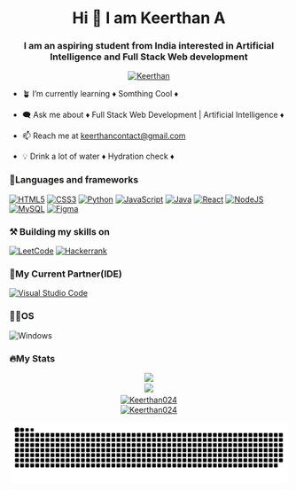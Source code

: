 <html>
  <body>
    <h1 align="center">Hi 👋 I am Keerthan A</h1>
    <h3 align="center">I am an aspiring student from India interested in Artificial Intelligence and Full Stack Web development</h3>
    <p align="center"> <a href="https://www.linkedin.com/in/keerthan0024/" target="_blank"><img src="https://img.shields.io/badge/LinkedIn-0077B5?style=for-the-badge&logo=linkedin&logoColor=white" alt="Keerthan" /></a> </p>

- 🪴 I’m currently learning ♦️ Somthing Cool ♦️

- 🗨️ Ask me about ♦️ Full Stack Web Development | Artificial Intelligence ♦️

- 📫 Reach me at keerthancontact@gmail.com

- 💡 Drink a lot of water ♦️ Hydration check ♦️
<h3 align-"left">📜Languages and frameworks</h3>

[![HTML5](https://img.shields.io/badge/html5-black?style=for-the-badge&logo=html5)](https://github.com/Keerthan024)
[![CSS3](https://img.shields.io/badge/css3-black?style=for-the-badge&logo=css3)](https://github.com/Keerthan024)
[![Python](https://img.shields.io/badge/python-black?style=for-the-badge&logo=python)](https://github.com/Keerthan024)
[![JavaScript](https://img.shields.io/badge/javascript-black?style=for-the-badge&logo=javascript)](https://github.com/Keerthan024)
[![Java](https://img.shields.io/badge/Java-black?style=for-the-badge&logo=openjdk)](https://github.com/Keerthan024)
[![React](https://img.shields.io/badge/React-black?style=for-the-badge&logo=react)](https://github.com/Keerthan024)
[![NodeJS](https://img.shields.io/badge/node.js-black?style=for-the-badge&logo=node.js&logoColor=white)](https://github.com/Keerthan024)
[![MySQL](https://img.shields.io/badge/mysql-black.svg?style=for-the-badge&logo=mysql&logoColor=white)](https://github.com/Keerthan024)
[![Figma](https://img.shields.io/badge/figma-black.svg?style=for-the-badge&logo=figma&logoColor=white)](https://github.com/Keerthan024)
<h3 align-"left">⚒️ Building my skills on</h3>

[![LeetCode](https://img.shields.io/badge/LeetCode-black?style=for-the-badge&logo=LeetCode&logoColor=#d16c06)](https://leetcode.com/PmfY2qFRT6/)
[![Hackerrank](https://img.shields.io/badge/-Hackerrank-black?style=for-the-badge&logo=HackerRank&logoColor=white)](https://www.hackerrank.com/profile/keerthann004)


<h3 align-"left">🤝My Current Partner(IDE)</h3>

[![Visual Studio Code](https://img.shields.io/badge/Visual%20Studio%20Code-black.svg?style=for-the-badge&logo=visual-studio-code&logoColor=white)](https://github.com/Keerthan024)

<h3 align-"left">🧑‍💻OS</h3>

![Windows](https://img.shields.io/badge/Windows-black?style=for-the-badge&logo=Windows)

<h3 align-"left">🔥My Stats</h3>
<p align="center">
  <a href="https://github.com/Keerthan024">
    <img src="http://github-profile-summary-cards.vercel.app/api/cards/profile-details?username=Keerthan024&theme=algolia" />
  </a>
<!--   <a href="https://github.com/Keerthan024">
    <img src="https://github-readme-streak-stats.herokuapp.com/?user=Keerthan024&hide_border=true&card_width=338&theme=dark" />
  </a> -->
  <br/>
  <a href="https://github.com/Keerthan024">
    <img src="http://github-profile-summary-cards.vercel.app/api/cards/stats?username=Keerthan024&theme=dark" />
  </a>
    <br/>
  <a href="https://github.com/Keerthan024">
<img align="center" src="https://github-readme-stats.vercel.app/api?username=Keerthan024&show_icons=true&locale=en&theme=dark" alt="Keerthan024" />
  </a>
<br>
<a href="https://github.com/Keerthan024">
<img align="center" src="https://github-readme-stats.vercel.app/api/top-langs?username=Keerthan024&show_icons=true&locale=en&theme=dark&layout=compact" alt="Keerthan024">
</a>

<p align="center">
  <img src="https://raw.githubusercontent.com/Platane/snk/output/github-contribution-grid-snake.svg" alt="snake animation" />
</p>
